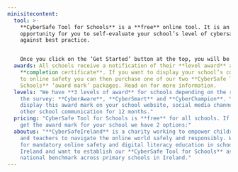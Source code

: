 ```yaml
---
minisitecontent:
  tool: >-
    **CyberSafe Tool for Schools** is a **free** online tool. It is an
    opportunity for you to self-evaluate your school’s level of cybersafety
    against best practice.


    Once you click on the ‘Get Started’ button at the top, you will be asked to register by email, and you’re good to go! Relative to your school size your dashboard will give you a specific number of leaders, teachers and pupils who must complete the short online survey, which takes **no more than 15 minutes**. Once the surveys are complete you can submit the results and we do the rest.
  awards: All schools receive a notification of their **level award** and a
    **completion certificate**. If you want to display your school’s commitment
    to online safety you can then purchase one of our two **CyberSafe Tool for
    Schools** ‘award mark’ packages. Read on for more information.
  levels: "We have **3 levels of award** for schools depending on the results of
    the survey: **CyberAware**, **CyberSmart** and **CyberChampion**. You can
    display this award mark on your school website, social media channels and
    other school communication for 12 months."
  pricing: "CyberSafe Tool for Schools is **free** for all schools. If you want to
    get the award mark for your school we have 2 options:"
  aboutus: "**CyberSafeIreland** is a charity working to empower children, parents
    and teachers to navigate the online world safely and responsibly. We call
    for mandatory online safety and digital literacy education in schools across
    Ireland and want to establish our **CyberSafe Tool for Schools** as a
    national benchmark across primary schools in Ireland."
---
```

